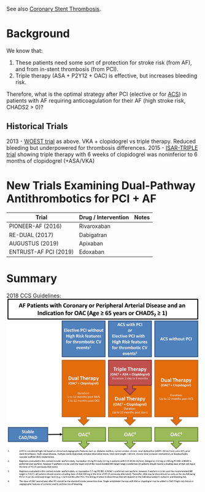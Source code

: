 See also [Coronary Stent Thrombosis](Coronary%20Stent%20Thrombosis.md).

# Background
We know that:
1.  These patients need some sort of protection for stroke risk (from AF), and from in-stent thrombosis (from PCI).
2.  Triple therapy (ASA + P2Y12 + OAC) is effective, but increases bleeding risk.

Therefore, what is the optimal strategy after PCI (elective or for [ACS](ACS.md)) in patients with AF requiring anticoagulation for their AF (high stroke risk, CHADS2 > 0)?

## Historical Trials
2013 - [WOEST trial](https://www.thelancet.com/journals/lancet/article/PIIS0140-6736(12)62177-1/fulltext) as above. VKA + clopidogrel vs triple therapy. Reduced bleeding but underpowered for thrombosis differences.
2015 - [ISAR-TRIPLE trial](https://www.wikijournalclub.org/wiki/ISAR-TRIPLE) showing triple therapy with 6 weeks of clopidogrel was noninferior to 6 months of clopidogrel (+ASA/VKA)

# New Trials Examining Dual-Pathway Antithrombotics for PCI + AF
| Trial                 | Drug / Intervention | Notes |
| --------------------- | ------------------- | ----- |
| PIONEER-AF (2016)     | Rivaroxaban         |       |
| RE-DUAL (2017)        | Dabigatran          |       |
| AUGUSTUS (2019)       | Apixaban            |       |
| ENTRUST-AF PCI (2019) | Edoxaban            |       |

# Summary
2018 CCS Guidelines:
![](_attachments/Pasted%20image%2020221005022548.png)
